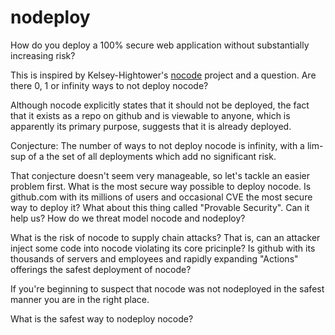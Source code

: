 # nodeploy
How do you deploy a 100% secure web application without substantially increasing risk?

This is inspired by Kelsey-Hightower's [nocode](https://github.com/kelseyhightower/nocode) project and a question. Are there 0, 1 or infinity ways to not deploy nocode?

Although nocode explicitly states that it should not be deployed, the fact that it exists as a repo on github and is viewable to anyone, which is apparently its primary purpose, suggests that it is already deployed.

Conjecture: The number of ways to not deploy nocode is infinity, with a lim-sup of a the set of all deployments which add no significant risk.

That conjecture doesn't seem very manageable, so let's tackle an easier problem first.
What is the most secure way possible to deploy nocode. Is github.com with its millions of users and occasional CVE the most secure way to deploy it? What about this thing called "Provable Security". Can it help us? How do we threat model nocode and nodeploy?

What is the risk of nocode to supply chain attacks? That is, can an attacker inject some code into nocode violating its core pricinple? Is github with its thousands of servers and employees and rapidly expanding "Actions" offerings the safest deployment of nocode? 

If you're beginning to suspect that nocode was not nodeployed in the safest manner you are in the right place.

What is the safest way to nodeploy nocode?






